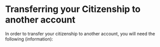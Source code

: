 # Transferring your Citizenship to another account

In order to transfer your citizenship to another account, you will need the following (information):
